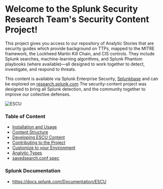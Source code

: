

# Welcome to the Splunk Security Research Team's Security Content Project!

This project gives you access to our repository of Analytic Stories that are security guides which provide background on TTPs, mapped to the MITRE framework, the Lockheed Martin Kill Chain, and CIS controls. They include Splunk searches, machine-learning algorithms, and Splunk Phantom playbooks (where available)—all designed to work together to detect, investigate, and respond to threats.

This content is available via Splunk Enterprise Security, [Splunkbase](https://splunkbase.splunk.com/app/3449/) and can be explored on [research.splunk.com](research.splunk.com)  The security-content project was designed to bring all Splunk detection, and the community together to improve our collective defenses.

![ESCU](https://github.com/splunk/security_content/blob/develop/docs/static/escu_sb.png)

### Table of Content

* [Installation and Usage](https://github.com/splunk/security_content/wiki/2.-Installation-and-Usage)
* [Content Structure](https://github.com/splunk/security-content/wiki/3.-Content-Structure-and-Versioning)
* [Developing ESCU Content](https://github.com/splunk/security-content/wiki/4.Developing-Content)
* [Contributing to the Project](https://github.com/splunk/security-content/wiki//4.1-‐-Contributing-to-the-Project)
* [Customize to your Environment](https://github.com/splunk/security-content/wiki/4.2-‐-Customize-to-Your-Environment)
* [Analytic Types](https://github.com/splunk/security_content/wiki/5.2-%E2%80%90-Detection-Types-and-Status)
* [savedsearch.conf spec](https://github.com/splunk/security_content/wiki/5.3-%E2%80%90-ESCU-%E2%80%90-savedsearch.conf-spec)

### Splunk Documentation
* https://docs.splunk.com/Documentation/ESCU